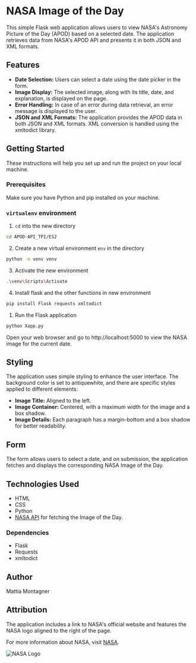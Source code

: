 # NASA Image of the Day

This simple Flask web application allows users to view NASA's Astronomy Picture of the Day (APOD) based on a selected date. The application retrieves data from NASA's APOD API and presents it in both JSON and XML formats.

## Features

- **Date Selection:** Users can select a date using the date picker in the form.
- **Image Display:** The selected image, along with its title, date, and explanation, is displayed on the page.
- **Error Handling:** In case of an error during data retrieval, an error message is displayed to the user.
- **JSON and XML Formats:** The application provides the APOD data in both JSON and XML formats. XML conversion is handled using the xmltodict library.

## Getting Started

These instructions will help you set up and run the project on your local machine.

### Prerequisites

Make sure you have Python and pip installed on your machine.
&nbsp;
### `virtualenv` environment <a name="virtualenv"></a>

1. `cd` into the new directory
```bash
cd APOD-API_TPI/ES2
```
2. Create a new virtual environment `env` in the directory
```bash
python -m venv venv
```
3. Activate the new environment
```bash
.\venv\Scripts\Activate
```
4. Install flask and the other functions in new environment
```bash
pip install Flask requests xmltodict
```
1. Run the Flask application
```bash
python Xapp.py
```
Open your web browser and go to http://localhost:5000 to view the NASA image for the current date.

## Styling

The application uses simple styling to enhance the user interface. The background color is set to antiquewhite, and there are specific styles applied to different elements:

- **Image Title:** Aligned to the left.
- **Image Container:** Centered, with a maximum width for the image and a box shadow.
- **Image Details:** Each paragraph has a margin-bottom and a box shadow for better readability.

## Form

The form allows users to select a date, and on submission, the application fetches and displays the corresponding NASA Image of the Day.

## Technologies Used

- HTML
- CSS
- Python
- [NASA API](https://api.nasa.gov/) for fetching the Image of the Day.

### Dependencies
- Flask
- Requests
- xmltodict

## Author
Mattia Montagner

## Attribution

The application includes a link to NASA's official website and features the NASA logo aligned to the right of the page.

For more information about NASA, visit [NASA](https://www.nasa.gov).

![NASA Logo](https://www.nasa.gov/wp-content/themes/nasa/assets/images/nasa-logo.svg)